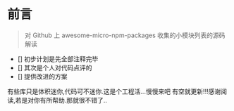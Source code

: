 # 前言

> 对 Github 上 awesome-micro-npm-packages 收集的小模块列表的源码解读

- [] 初步计划是先全部注释完毕
- [] 其次是个人对代码点评的
- [] 提供改进的方案


有些库只是体积迷你,代码可不迷你.这是个工程活...慢慢来吧
有空就更新!!!感谢阅读,若是对你有所帮助.那就很不错了..
